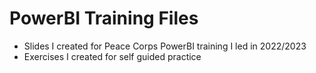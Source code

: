 # PowerBI Training Files

- Slides I created for Peace Corps PowerBI training I led in 2022/2023
- Exercises I created for self guided practice
